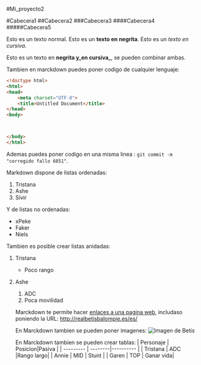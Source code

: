 #Mi_proyecto2

#Cabecera1
##Cabecera2
###Cabecera3
####Cabecera4
#####Cabecera5

Esto es un texto normal. Esto es un **texto en negrita**. Esto es un *texto en cursiva*.

Esto es un texto en **negrita y_en cursiva_**, se pueden combinar ambas.

Tambien en marckdown puedes poner codigo de cualquier lenguaje:

```html
<!doctype html>
<html>
<head>
    <meta charset="UTF-8">
    <title>Untitled Document</title>
</head>
<body>



</body>
</html>
```

Ademas puedes poner codigo en una misma linea : `git commit -m "corregido fallo 6851"`.

Markdown dispone de listas ordenadas:

1. Tristana
2. Ashe
3. Sivir

Y de listas no ordenadas:

* xPeke
* Faker
* Niels

Tambien es posible crear listas anidadas:

1. Tristana
    * Poco rango
    
2. Ashe
    1. ADC
    2. Poca movilidad
    
    Marckdown te permite hacer [enlaces a una pagina web](http://realbetisbalompie.es/es/), includaso poniendo la URL: http://realbetisbalompie.es/es/
    
    En Marckdown tambien se pueden poner imagenes:
    ![Imagen de Betis](https://www.google.es/url?sa=i&rct=j&q=&esrc=s&source=images&cd=&cad=rja&uact=8&ved=0ahUKEwi_46Do4r7QAhWMKcAKHXbZDpkQjRwIBw&url=http%3A%2F%2Ffutbolfinanzas.com%2F4-real-betis-balompie%2F&psig=AFQjCNEWD86CKS1JEiBsBIH3CXXa1CuClg&ust=1479986850765059)
    
    En Marckdown tambien se pueden crear tablas:
    | Personaje  | Posicion|Pasiva     |
    | ---------  | --------|---------- |
    | Tristana   | ADC     |Rango largo|
    | Annie      | MID     |  Stunt    |
    |  Garen     | TOP     | Ganar vida|

